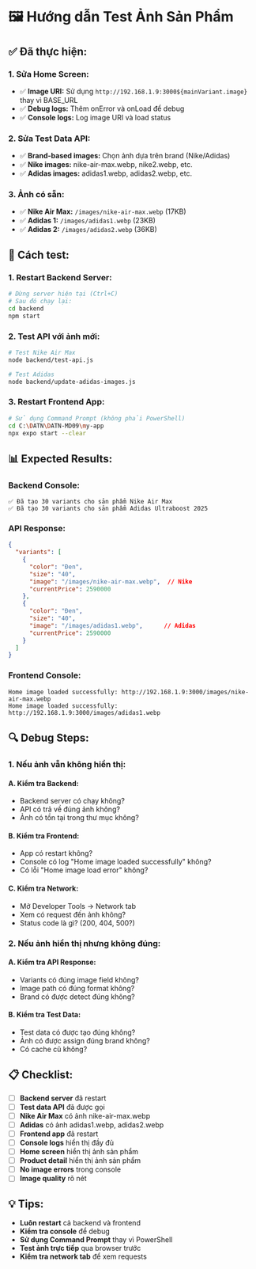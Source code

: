 # 🖼️ Hướng dẫn Test Ảnh Sản Phẩm

## ✅ **Đã thực hiện:**

### **1. Sửa Home Screen:**
- ✅ **Image URI:** Sử dụng `http://192.168.1.9:3000${mainVariant.image}` thay vì BASE_URL
- ✅ **Debug logs:** Thêm onError và onLoad để debug
- ✅ **Console logs:** Log image URI và load status

### **2. Sửa Test Data API:**
- ✅ **Brand-based images:** Chọn ảnh dựa trên brand (Nike/Adidas)
- ✅ **Nike images:** nike-air-max.webp, nike2.webp, etc.
- ✅ **Adidas images:** adidas1.webp, adidas2.webp, etc.

### **3. Ảnh có sẵn:**
- ✅ **Nike Air Max:** `/images/nike-air-max.webp` (17KB)
- ✅ **Adidas 1:** `/images/adidas1.webp` (23KB)
- ✅ **Adidas 2:** `/images/adidas2.webp` (36KB)

## 🚀 **Cách test:**

### **1. Restart Backend Server:**
```bash
# Dừng server hiện tại (Ctrl+C)
# Sau đó chạy lại:
cd backend
npm start
```

### **2. Test API với ảnh mới:**
```bash
# Test Nike Air Max
node backend/test-api.js

# Test Adidas
node backend/update-adidas-images.js
```

### **3. Restart Frontend App:**
```bash
# Sử dụng Command Prompt (không phải PowerShell)
cd C:\DATN\DATN-MD09\my-app
npx expo start --clear
```

## 📊 **Expected Results:**

### **Backend Console:**
```
✅ Đã tạo 30 variants cho sản phẩm Nike Air Max
✅ Đã tạo 30 variants cho sản phẩm Adidas Ultraboost 2025
```

### **API Response:**
```json
{
  "variants": [
    {
      "color": "Đen",
      "size": "40",
      "image": "/images/nike-air-max.webp",  // Nike
      "currentPrice": 2590000
    },
    {
      "color": "Đen", 
      "size": "40",
      "image": "/images/adidas1.webp",      // Adidas
      "currentPrice": 2590000
    }
  ]
}
```

### **Frontend Console:**
```
Home image loaded successfully: http://192.168.1.9:3000/images/nike-air-max.webp
Home image loaded successfully: http://192.168.1.9:3000/images/adidas1.webp
```

## 🔍 **Debug Steps:**

### **1. Nếu ảnh vẫn không hiển thị:**

#### **A. Kiểm tra Backend:**
- Backend server có chạy không?
- API có trả về đúng ảnh không?
- Ảnh có tồn tại trong thư mục không?

#### **B. Kiểm tra Frontend:**
- App có restart không?
- Console có log "Home image loaded successfully" không?
- Có lỗi "Home image load error" không?

#### **C. Kiểm tra Network:**
- Mở Developer Tools → Network tab
- Xem có request đến ảnh không?
- Status code là gì? (200, 404, 500?)

### **2. Nếu ảnh hiển thị nhưng không đúng:**

#### **A. Kiểm tra API Response:**
- Variants có đúng image field không?
- Image path có đúng format không?
- Brand có được detect đúng không?

#### **B. Kiểm tra Test Data:**
- Test data có được tạo đúng không?
- Ảnh có được assign đúng brand không?
- Có cache cũ không?

## 📋 **Checklist:**

- [ ] **Backend server** đã restart
- [ ] **Test data API** đã được gọi
- [ ] **Nike Air Max** có ảnh nike-air-max.webp
- [ ] **Adidas** có ảnh adidas1.webp, adidas2.webp
- [ ] **Frontend app** đã restart
- [ ] **Console logs** hiển thị đầy đủ
- [ ] **Home screen** hiển thị ảnh sản phẩm
- [ ] **Product detail** hiển thị ảnh sản phẩm
- [ ] **No image errors** trong console
- [ ] **Image quality** rõ nét

## 💡 **Tips:**

- **Luôn restart** cả backend và frontend
- **Kiểm tra console** để debug
- **Sử dụng Command Prompt** thay vì PowerShell
- **Test ảnh trực tiếp** qua browser trước
- **Kiểm tra network tab** để xem requests




















